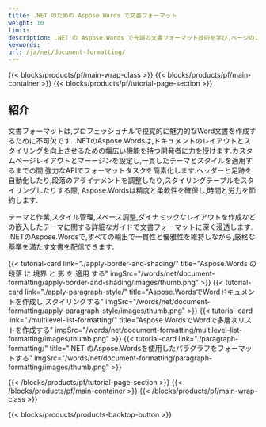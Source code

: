 ```yaml
---
title: .NET のための Aspose.Words で文書フォーマット
weight: 10
limit:
description: .NET の Aspose.Words で先端の文書フォーマット技術を学び,ページのレイアウト,スタイル,テーマ,フォーマット自動化を無事に探索します.
keywords:
url: /ja/net/document-formatting/
---
```

{{< blocks/products/pf/main-wrap-class >}}
{{< blocks/products/pf/main-container >}}
{{< blocks/products/pf/tutorial-page-section >}}

## 紹介
 
文書フォーマットは,プロフェッショナルで視覚的に魅力的なWord文書を作成するために不可欠です. .NETのAspose.Wordsは,ドキュメントのレイアウトとスタイリングを向上させるための幅広い機能を持つ開発者に力を授けます.カスタムページレイアウトとマーージンを設定し,一貫したテーマとスタイルを適用するまでの間,強力なAPIでフォーマットタスクを簡素化します.ヘッダーと足跡を自動化したり,段落のアライナメントを調整したり,スタイリングテーブルをスタイリングしたりする際, Aspose.Wordsは精度と柔軟性を確保し,時間と労力を節約します.  

テーマと作業,スタイル管理,スペース調整,ダイナミックなレイアウトを作成などの嵌入したテーマに関する詳細なガイドで文書フォーマットに深く浸透します. .NETのAspose.Wordsで,すべての輸出で一貫性と優雅性を維持しながら,厳格な基準を満たす文書を配信できます.

{{< tutorial-card link="./apply-border-and-shading/" title="Aspose.Words の 段落 に 境界 と 影 を 適用 する" imgSrc="/words/net/document-formatting/apply-border-and-shading/images/thumb.png" >}}
{{< tutorial-card link="./apply-paragraph-style/" title="Aspose.WordsでWordドキュメントを作成し,スタイリングする" imgSrc="/words/net/document-formatting/apply-paragraph-style/images/thumb.png" >}}
{{< tutorial-card link="./multilevel-list-formatting/" title="Aspose.WordsでWordで多層次リストを作成する" imgSrc="/words/net/document-formatting/multilevel-list-formatting/images/thumb.png" >}}
{{< tutorial-card link="./paragraph-formatting/" title=".NET のAspose.Wordsを使用したパラグラフをフォーマットする" imgSrc="/words/net/document-formatting/paragraph-formatting/images/thumb.png" >}}

{{< /blocks/products/pf/tutorial-page-section >}}
{{< /blocks/products/pf/main-container >}}
{{< /blocks/products/pf/main-wrap-class >}}

{{< blocks/products/products-backtop-button >}}
